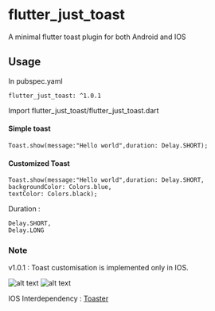 # flutter_just_toast

A minimal flutter toast plugin for both Android and IOS

## Usage 

In pubspec.yaml

```
flutter_just_toast: ^1.0.1

```

Import flutter_just_toast/flutter_just_toast.dart

#### Simple toast

```
Toast.show(message:"Hello world",duration: Delay.SHORT);
````
#### Customized Toast

```
Toast.show(message:"Hello world",duration: Delay.SHORT,
backgroundColor: Colors.blue,
textColor: Colors.black);

```

Duration :
```
Delay.SHORT,
Delay.LONG
```


### Note

v1.0.1 : Toast customisation is implemented only in IOS.


![alt text](https://github.com/kishan2612/flutter-just-toast/blob/master/screenshots/screen1.png)
![alt text](https://github.com/kishan2612/flutter-just-toast/blob/master/screenshots/screen1.png)


IOS Interdependency :
[Toaster](https://github.com/devxoul/Toaster)


